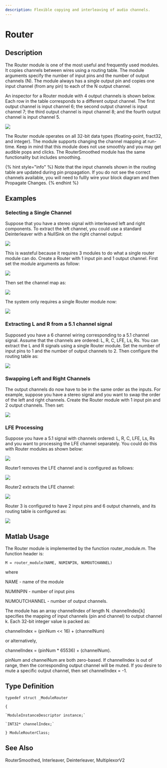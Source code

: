 ```yaml
---
description: Flexible copying and interleaving of audio channels.
---
```


# Router

## Description

The Router module is one of the most useful and frequently used modules.  It copies channels between wires using a routing table.  The module arguments specify the number of input pins and the number of output channels \(N\).  The module always has a single output pin and copies one input channel \(from any pin\) to each of the N output channel.

An inspector for a Router module with 4 output channels is shown below.  Each row in the table corresponds to a different output channel.  The first output channel is input channel 6; the second output channel is input channel 7; the third output channel is input channel 8; and the fourth output channel is input channel 5.

![](../../../.gitbook/assets/image%20%2889%29.png)

The Router module operates on all 32-bit data types \(floating-point, fract32, and integer\).  The module supports changing the channel mapping at run-time. Keep in mind that this module does not use smoothly and you may get audible pops and clicks.  The RouterSmoothed module has the same functionality but includes smoothing.

{% hint style="info" %}
Note that the input channels shown in the routing table are updated during pin propagation.  If you do not see the correct channels available, you will need to fullly wire your block diagram and then Propagate Changes.
{% endhint %}

## Examples

### Selecting a Single Channel

Suppose that you have a stereo signal with interleaved left and right components. To extract the left channel, you could use a standard Deinterleaver with a NullSink on the right channel output:

![](../../../.gitbook/assets/image%20%2842%29.png)

This is wasteful because it requires 3 modules to do what a single router module can do. Create a Router with 1 input pin and 1 output channel.  First set the module arguments as follow:

![](../../../.gitbook/assets/image%20%2876%29.png)

Then set the channel map as:

![](../../../.gitbook/assets/image%20%2834%29.png)

The system only requires a single Router module now:

![](../../../.gitbook/assets/image%20%2863%29.png)

### Extracting L and R from a 5.1 channel signal

Supposed you have a 6 channel wiring corresponding to a 5.1 channel signal.  Assume that the channels are ordered: L, R, C, LFE, Ls, Rs.  You can extract the L and R signals using a single Router module.  Set the number of input pins to 1 and the number of output channels to 2.  Then configure the routing table as:

![](../../../.gitbook/assets/image%20%2875%29.png)

### Swapping Left and Right Channels

The output channels do now have to be in the same order as the inputs. For example, suppose you have a stereo signal and you want to swap the order of the left and right channels. Create the Router module with 1 input pin and 2 output channels. Then set:

![](../../../.gitbook/assets/image%20%2861%29.png)

### LFE Processing

Suppose you have a 5.1 signal with channels ordered: L, R, C, LFE, Ls, Rs and you want to processing the LFE channel separately.  You could do this with Router modules as shown below:

![](../../../.gitbook/assets/image%20%2862%29.png)

Router1 removes the LFE channel and is configured as follows:

![](../../../.gitbook/assets/image%20%2886%29.png)

Router2 extracts the LFE channel:

![](../../../.gitbook/assets/image%20%2857%29.png)

Router 3 is configured to have 2 input pins and 6 output channels, and its routing table is configured as:

![](../../../.gitbook/assets/image%20%2831%29.png)

## Matlab Usage

The Router module is implemented by the function router\_module.m.  The function header is:

`M = router_module(NAME, NUMINPIN, NUMOUTCHANNEL)`

where

NAME - name of the module

NUMINPIN - number of input pins

NUMOUTCHANNEL - number of output channels.

The module has an array channelIndex of length N.  channelIndex\[k\] specifies the mapping of input channels \(pin and channel\) to output channel k.  Each 32-bit integer value is packed as:

channelIndex = \(pinNum &lt;&lt; 16\) + \(channelNum\)

or alternatively,

channelIndex = \(pinNum \* 65536\) + \(channelNum\).

pinNum and channelNum are both zero-based.  If channelIndex is out of range, then the corresponding output channel will be muted.  If you desire to mute a specific output channel, then set channelIndex = -1.

## Type Definition

`typedef struct _ModuleRouter`

`{`

    `ModuleInstanceDescriptor instance;`

    `INT32* channelIndex;`

`} ModuleRouterClass;`

## See Also

RouterSmoothed, Interleaver, Deinterleaver, MultiplexorV2

